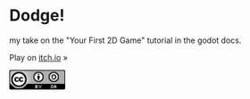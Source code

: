 # Dodge!

my take on the "Your First 2D Game" tutorial in the godot docs.

Play on [itch.io](https://marmadilemanteater.itch.io/godot-playground-game-1) &raquo;

![CC BY-SA 4.0](./cc-by-sa_0.png)